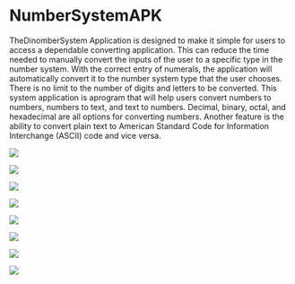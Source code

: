 # NumberSystemAPK
TheDinomberSystem Application is designed to make it simple for users to access a dependable converting application. This can reduce the time needed to manually convert the inputs of the user to a specific type in the number system. With the correct entry of numerals, the application will automatically convert it to the number system type that the user chooses. There is no limit to the number of digits and letters to be converted. This system application is aprogram that will help users convert numbers to numbers, numbers to text, and text to numbers. Decimal, binary, octal, and hexadecimal are all options for converting numbers. Another feature is the ability to convert plain text to American Standard Code for Information Interchange (ASCII) code and vice versa.

![](img/Options.jpg)

![](img/NumeralSystem.jpg)

![](img/NumeralSystem_Dropdown.jpg)

![](img/ASCII.jpg)

![](img/ASCII_Dropdown.jpg)

![](img/ASCII_Dropdown.jpg)

![](img/Share.jpg)

![](img/developers.jpg)

